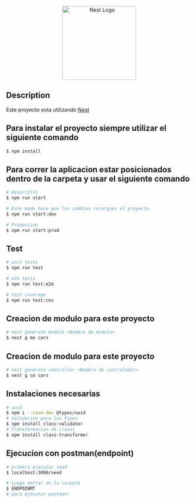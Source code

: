 <p align="center">
  <a href="http://nestjs.com/" target="blank"><img src="https://nestjs.com/img/logo-small.svg" width="200" alt="Nest Logo" /></a>
</p>

[circleci-image]: https://img.shields.io/circleci/build/github/nestjs/nest/master?token=abc123def456
[circleci-url]: https://circleci.com/gh/nestjs/nest

## Description

Este proyecto esta utilizando [Nest](https://github.com/nestjs/nest)

## Para instalar el proyecto siempre utilizar el siguiente comando

```bash
$ npm install
```

## Para correr la aplicacion estar posicionados dentro de la carpeta y usar el siguiente comando

```bash
# Desarrollo
$ npm run start

# Este modo hace que los cambios recarguen el proyecto
$ npm run start:dev

# Produccion
$ npm run start:prod
```

## Test

```bash
# unit tests
$ npm run test

# e2e tests
$ npm run test:e2e

# test coverage
$ npm run test:cov
```


## Creacion de modulo para este proyecto

```bash
# nest generate module <Nombre de modulo>
$ nest g mo cars
```

## Creacion de modulo para este proyecto

```bash
# nest generate controller <Nombre de controlador>
$ nest g co cars
```

## Instalaciones necesarias

```bash
# uuid
$ npm i --save-dev @types/uuid
# Validacion para los Pipes
$ npm install class-validator
# Transformacion de clases
$ npm install class-transformer
```

## Ejecucion con postman(endpoint)

```bash
# primero ejecutar seed
$ localhost:3000/seed
```

```bash
# Luego entrar en la carpeta
$ ENDPOINMT
# para ejecutar postman!
```

